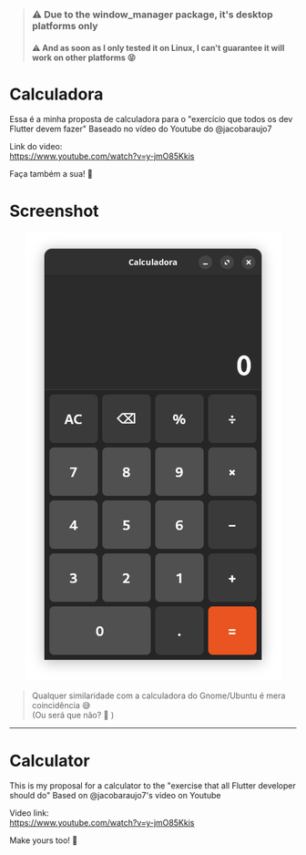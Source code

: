 > ### :warning: Due to the window_manager package, it's desktop platforms only
> #### :warning: And as soon as I only tested it on Linux, I can't guarantee it will work on other platforms :stuck_out_tongue_closed_eyes:

# Calculadora

Essa é a minha proposta de calculadora para o "exercício que todos os dev Flutter devem fazer"
Baseado no vídeo do Youtube do @jacobaraujo7

Link do video:  
https://www.youtube.com/watch?v=y-jmO85Kkis

Faça também a sua! :tada:

# Screenshot

<center>

![Screenshot](./docs/capture.png)

</center>

> Qualquer similaridade com a calculadora do Gnome/Ubuntu é mera coincidência :sweat_smile:  
> (Ou será que não? :thinking: )

---

# Calculator

This is my proposal for a calculator to the "exercise that all Flutter developer should do"
Based on @jacobaraujo7's video on Youtube

Video link:  
https://www.youtube.com/watch?v=y-jmO85Kkis

Make yours too! :tada:
